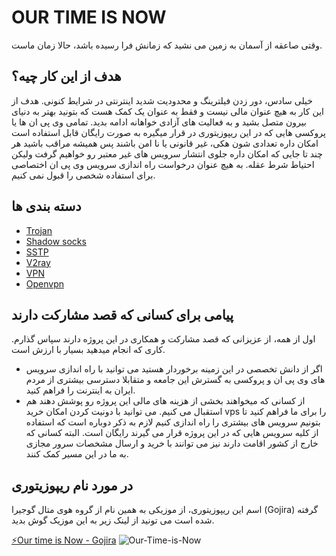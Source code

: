# OUR TIME IS NOW 
وقتی صاعقه از آسمان به زمین می نشید که زمانش فرا رسیده باشد، حالا زمان ماست. 

## هدف از این کار چیه؟‌
خیلی سادس، دور زدن فیلترینگ و محدودیت شدید اینترنتی در شرایط کنونی. هدف از این کار به هیچ عنوان مالی نیست و فقط به عنوان یک کمک هست که بتونید بهتر به دنیای بیرون متصل بشید و به فعالیت های آزادی خواهانه ادامه بدید. تمامی وی پی ان ها یا پروکسی هایی که در این ریپوزیتوری در قرار میگیره به صورت رایگان قابل استفاده است امکان داره تعدادی شون هکی، غیر قانونی یا نا امن باشند پس همیشه مراقب باشید هر چند تا جایی که امکان داره جلوی انتشار سرویس های غیر معتبر رو خواهیم گرفت ولیکن احتیاط شرط عقله. 
به هیچ عنوان درخواست راه اندازی سرویس وی پی ان اختصاصی برای استفاده شخصی را قبول نمی کنیم. 

## دسته بندی ها 
 - [Trojan](trojan/)
 - [Shadow socks](shadow-socks/)
 - [SSTP](sstp/)
 - [V2ray](v2ray/)
 - [VPN](vpn/)
 - [Openvpn](openvpn/)
## پیامی برای کسانی که قصد مشارکت دارند  
اول از همه، از عزیزانی که قصد مشارکت و همکاری در این پروژه دارند سپاس گذارم. کاری که انجام میدهید بسیار با ارزش است. 
- اگر از دانش تخصصی در این زمینه برخوردار هستید می توانید با راه اندازی سرویس های وی پی ان و پروکسی به گسترش این جامعه و متقابلا دسترسی بیشتری از مردم ایران به اینترنت را فراهم کنید. 
- از کسانی که میخواهند بخشی از هزینه های مالی این پروژه رو پوشش دهند هم استقبال می کنیم. می توانید با دونیت کردن امکان خرید vps را برای ما فراهم کنید تا بتونیم سرویس های بیشتری را راه اندازی کنیم لازم به ذکر دوباره است که استفاده از کلیه سرویس هایی که در این پروژه قرار می گیرند رایگان است. البته کسانی که خارج از کشور اقامت دارند نیز می توانند با خرید و ارسال مشخصات سرور مجازی به ما در این مسیر کمک کنند. 

## در مورد نام ریپوزیتوری 
اسم این ریپوزیتوری، از موزیکی به همین نام از گروه هوی متال گوجیرا (Gojira) گرفته شده است می تونید از لینک زیر به این موزیک گوش بدید. 

[⚡Our time is Now - Gojira](https://open.spotify.com/album/4tHLRx3g4JwIHlzlz4D7wA)
![Our-Time-is-Now](https://i.scdn.co/image/ab67616d0000b27379ea049e0ac6010b61585391)
